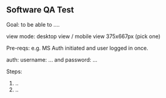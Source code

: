 
## Software QA Test

Goal: to be able to ....

view mode: desktop view / mobile view 375x667px (pick one)

Pre-reqs: e.g. MS Auth initiated and user logged in once.

auth: username: ... and password: ...

Steps:
1. ..
2. ..